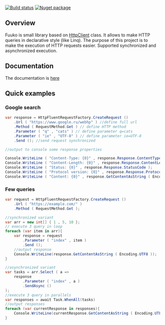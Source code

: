 [![Build status](https://ci.appveyor.com/api/projects/status/a3w1inx1939h8gy0?svg=true)](https://ci.appveyor.com/project/trueromanus/fuuko)
[![Nuget package](https://img.shields.io/badge/nuget-3.5.0-blue.svg)](https://www.nuget.org/packages/Fuuko/)

## Overview
Fuuko is small library based on [HttpClient](https://msdn.microsoft.com/en-us/library/system.net.http.httpclient(v=vs.118).aspx) class. It allows to make HTTP queries in declarative style (like Linq). 
The purpose of this project is to make the execution of HTTP requests easier.
Supported synchronized and asynchronized execution.

## Documentation

The documentation is [here](https://github.com/trueromanus/Fuuko/wiki)

## Quick examples

### Google search
```csharp
var response = HttpFluentRequestFactory.CreateRequest ()
	.Url ( "https://www.google.ru/webhp" ) //define full url
	.Method ( RequestMethod.Get ) // define HTTP method
	.Parameter ( "q" , "cats" ) // define parameter q=cats
	.Parameter ( "ie" , "UTF-8" ) // define parameter ie=UTF-8
	.Send (); //send request synchronized

//output to console some response properties

Console.WriteLine ( "Content-Type: {0}" , response.Response.ContentType );
Console.WriteLine ( "Content-Length: {0}" , response.Response.ContentLength );
Console.WriteLine ( "Status: {0}" , response.Response.StatusCode );
Console.WriteLine ( "Protocol version: {0}" , response.Response.ProtocolVersion );
Console.WriteLine ( "Content: {0}" , response.GetContentAsString ( Encoding.UTF8 ) );
```

### Few queries
```csharp
var request = HttpFluentRequestFactory.CreateRequest ()
	.Url ( "https://example.com/" )
	.Method ( RequestMethod.Get );

//synchronized variant
var arr = new int[] { 1 , 5, 10 };
// execute 3 query in loop
foreach (var item in arr){
    var response = request
    	.Parameter ( "index" , item )
    	.Send ();
    //output response
    Console.WriteLine(response.GetContentAsString ( Encoding.UTF8 ));
}

//asynchronized variant
var tasks = arr.Select ( a => 
    response
    	.Parameter ( "index" , a )
    	.SendAsync ()
);
//execute 3 query in parallels
var responses = await Task.WhenAll(tasks)
//output responses
foreach (var currentResponse in responses){
    Console.WriteLine(currentResponse.GetContentAsString ( Encoding.UTF8 ));
}
```
